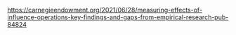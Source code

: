 https://carnegieendowment.org/2021/06/28/measuring-effects-of-influence-operations-key-findings-and-gaps-from-empirical-research-pub-84824
